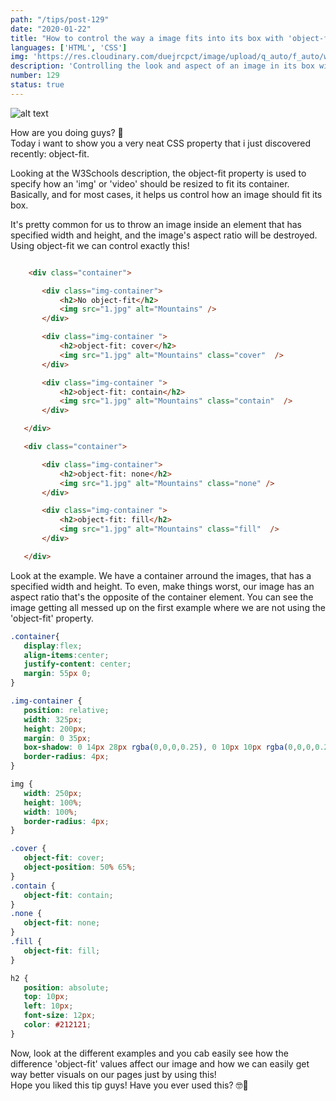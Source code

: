 ```yaml
---
path: "/tips/post-129"
date: "2020-01-22"
title: "How to control the way a image fits into its box with 'object-fit'"
languages: ['HTML', 'CSS']
img: 'https://res.cloudinary.com/duejrcpct/image/upload/q_auto/f_auto/w_1000/v1587592281/tips/129-1_j3tela.png'
description: 'Controlling the look and aspect of an image in its box with object-fit'
number: 129
status: true
---
```


![alt text](https://res.cloudinary.com/duejrcpct/image/upload/q_auto/f_auto/w_1000/v1587592282/tips/129-2_ygeujz.png "CSS object-fit")

How are you doing guys? 🤘  
Today i want to show you a very neat CSS property that i just discovered recently: object-fit.

Looking at the W3Schools description, the object-fit property is used to specify how an 'img' or 'video' should be resized to fit its container.
Basically, and for most cases, it helps us control how an image should fit its box.

It's pretty common for us to throw an image inside an element that has specified width and height, and the image's aspect ratio will be destroyed. Using object-fit we can control exactly this!

 ```html
 
     <div class="container">

        <div class="img-container">
            <h2>No object-fit</h2>
            <img src="1.jpg" alt="Mountains" />
        </div>

        <div class="img-container ">
            <h2>object-fit: cover</h2>
            <img src="1.jpg" alt="Mountains" class="cover"  />
        </div>

        <div class="img-container ">
            <h2>object-fit: contain</h2>
            <img src="1.jpg" alt="Mountains" class="contain"  />
        </div>

    </div>

    <div class="container">

        <div class="img-container">
            <h2>object-fit: none</h2>
            <img src="1.jpg" alt="Mountains" class="none" />
        </div>

        <div class="img-container ">
            <h2>object-fit: fill</h2>
            <img src="1.jpg" alt="Mountains" class="fill"  />
        </div>

    </div>

 ```

Look at the example. We have a container arround the images, that has a specified width and height. To even, make things worst, our image has an aspect ratio that's the opposite of the container element. You can see the image getting all messed up on the first example where we are not using the 'object-fit' property.

 ```css
 .container{
    display:flex;
    align-items:center;
    justify-content: center;
    margin: 55px 0;
}

.img-container {
    position: relative;
    width: 325px;
    height: 200px;
    margin: 0 35px;
    box-shadow: 0 14px 28px rgba(0,0,0,0.25), 0 10px 10px rgba(0,0,0,0.22);
    border-radius: 4px;
}

img {
    width: 250px;
    height: 100%;
    width: 100%;
    border-radius: 4px;
}

.cover {
    object-fit: cover;
    object-position: 50% 65%;
}
.contain {
    object-fit: contain;
}
.none {
    object-fit: none;
}
.fill {
    object-fit: fill;
}

h2 {
    position: absolute;
    top: 10px;
    left: 10px;
    font-size: 12px;
    color: #212121;
}
 ```

Now, look at the different examples and you cab easily see how the difference 'object-fit' values affect our image and how we can easily get way better visuals on our pages just by using this!  
Hope you liked this tip guys! Have you ever used this? 🤓🤔
